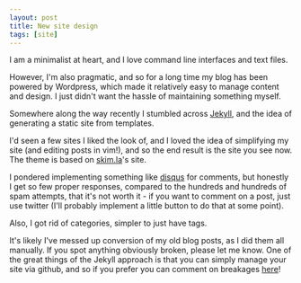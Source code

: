 ```yaml
---
layout: post
title: New site design
tags: [site]
---
```


I am a minimalist at heart, and I love command line interfaces and text files.

However, I'm also pragmatic, and so for a long time my blog has been powered by
Wordpress, which made it relatively easy to manage content and design.  I just
didn't want the hassle of maintaining something myself.

Somewhere along the way recently I stumbled across
[Jekyll](https://github.com/mojombo/jekyll), and the idea of generating a
static site from templates.

I'd seen a few sites I liked the look of, and I loved the idea of simplifying
my site (and editing posts in vim!), and so the end result is the site you see
now.  The theme is based on [skim.la](http://skim.la/)'s site.

I pondered implementing something like [disqus](http://disqus.com/) for
comments, but honestly I get so few proper responses, compared to the hundreds
and hundreds of spam attempts, that it's not worth it - if you want to comment
on a post, just use twitter (I'll probably implement a little button to do that
at some point).

Also, I got rid of categories, simpler to just have tags.

It's likely I've messed up conversion of my old blog posts, as I did them all
manually.  If you spot anything obviously broken, please let me know.  One of
the great things of the Jekyll approach is that you can simply manage your site
via github, and so if you prefer you can comment on breakages
[here](https://github.com/jperkin/www.perkin.org.uk)!

